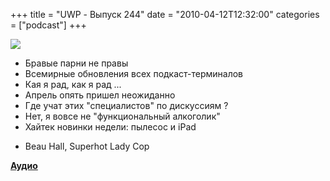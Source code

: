 +++
title = "UWP - Выпуск 244"
date = "2010-04-12T12:32:00"
categories = ["podcast"]
+++

![](https://podcast.umputun.com/images/uwp/uwp244.jpg)


- Бравые парни не правы
- Всемирные обновления всех подкаст-терминалов
- Кая я рад, как я рад ...
- Апрель опять пришел неожиданно
- Где учат этих "специалистов" по дискуссиям ?
- Нет, я вовсе не "функциональный алкоголик"
- Хайтек новинки недели: пылесос и iPad


* Beau Hall, Superhot Lady Cop

[**Аудио**](http://archive.rucast.net/uwp/media/ump_podcast244.mp3)
<audio src="http://archive.rucast.net/uwp/media/ump_podcast244.mp3" preload="none">